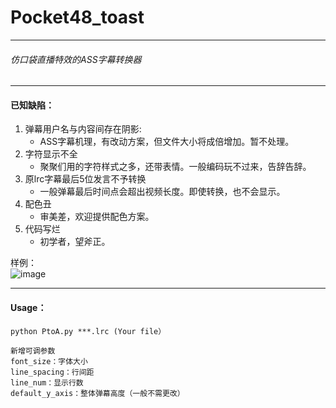 # Pocket48_toast
----
###### 仿口袋直播特效的ASS字幕转换器
---
#### 已知缺陷：
1. 弹幕用户名与内容间存在阴影:
     - ASS字幕机理，有改动方案，但文件大小将成倍增加。暂不处理。
2. 字符显示不全
     - 聚聚们用的字符样式之多，还带表情。一般编码玩不过来，告辞告辞。
3. 原lrc字幕最后5位发言不予转换
     - 一般弹幕最后时间点会超出视频长度。即使转换，也不会显示。
4. 配色丑
     - 审美差，欢迎提供配色方案。
5. 代码写烂
     - 初学者，望斧正。


样例：     
![image](https://github.com/GNZ48live/Pocket48_to_ass/blob/master/Simple.jpg "蕾蕾镇楼")

------------
#### Usage：
```
python PtoA.py ***.lrc (Your file）
```
```
新增可调参数
font_size：字体大小
line_spacing：行间距
line_num：显示行数
default_y_axis：整体弹幕高度（一般不需更改）
```
